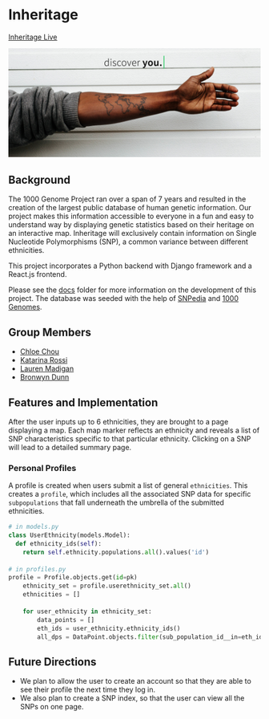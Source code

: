 # Inheritage

[Inheritage Live][live_link]

<p align="center">
  <img src="media/home-page.png" alt="home-page">
</p>

## Background
The 1000 Genome Project ran over a span of 7 years and resulted in the creation of the largest public database of human genetic information. Our project makes this information accessible to everyone in a fun and easy to understand way by displaying genetic statistics based on their heritage on an interactive map. Inheritage will exclusively contain information on Single Nucleotide Polymorphisms (SNP), a common variance between different ethnicities.

This project incorporates a Python backend with Django framework and a React.js frontend.

Please see the [docs][docs] folder for more information on the development of this project. The database was seeded with the help of [SNPedia][SNPedia] and [1000 Genomes][1000Genomes].

## Group Members
- [Chloe Chou](https://github.com/chloejchou)
- [Katarina Rossi](https://github.com/dischorde)
- [Lauren Madigan](https://github.com/lmadigan)
- [Bronwyn Dunn](https://github.com/bronwyndunn)

## Features and Implementation
After the user inputs up to 6 ethnicities, they are brought to a page displaying a map. Each map marker reflects an ethnicity and reveals a list of SNP characteristics specific to that particular ethnicity. Clicking on a SNP will lead to a detailed summary page.

### Personal Profiles
A profile is created when users submit a list of general `ethnicities`. This creates a `profile`, which includes all the associated SNP data for specific `subpopulations` that fall underneath the umbrella of the submitted ethnicities.

```python
# in models.py
class UserEthnicity(models.Model):
  def ethnicity_ids(self):
    return self.ethnicity.populations.all().values('id')

# in profiles.py
profile = Profile.objects.get(id=pk)
    ethnicity_set = profile.userethnicity_set.all()
    ethnicities = []

    for user_ethnicity in ethnicity_set:
        data_points = []
        eth_ids = user_ethnicity.ethnicity_ids()
        all_dps = DataPoint.objects.filter(sub_population_id__in=eth_ids)
```

## Future Directions
- We plan to allow the user to create an account so that they are able to see their profile the next time they log in.
- We also plan to create a SNP index, so that the user can view all the SNPs on one page.

[docs]: /docs
[SNPedia]: http://snpedia.com/
[1000Genomes]: http://www.internationalgenome.org/
[live_link]: http://inheritage.herokuapp.com/
